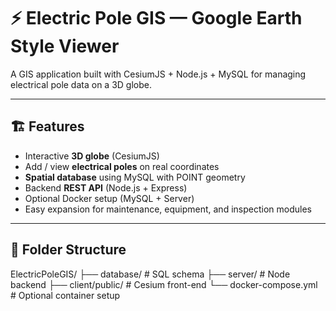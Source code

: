 # ⚡ Electric Pole GIS — Google Earth Style Viewer

A GIS application built with CesiumJS + Node.js + MySQL for managing electrical pole data on a 3D globe.

---

## 🏗️ Features

- Interactive **3D globe** (CesiumJS)
- Add / view **electrical poles** on real coordinates
- **Spatial database** using MySQL with POINT geometry
- Backend **REST API** (Node.js + Express)
- Optional Docker setup (MySQL + Server)
- Easy expansion for maintenance, equipment, and inspection modules

---

## 🧩 Folder Structure

ElectricPoleGIS/
├── database/ # SQL schema
├── server/ # Node backend
├── client/public/ # Cesium front-end
└── docker-compose.yml # Optional container setup
